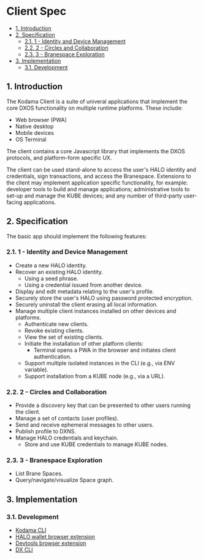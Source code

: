 # Client Spec <!-- omit in toc -->

<!-- @toc -->

- [1. Introduction](#1-introduction)
- [2. Specification](#2-specification)
  - [2.1. 1 - Identity and Device Management](#21-1---identity-and-device-management)
  - [2.2. 2 - Circles and Collaboration](#22-2---circles-and-collaboration)
  - [2.3. 3 - Branespace Exploration](#23-3---branespace-exploration)
- [3. Implementation](#3-implementation)
  - [3.1. Development](#31-development)

## 1. Introduction

The Kodama Client is a suite of univeral applications that implement the core DXOS functionality on multiple runtime platforms.
These include:

*   Web browser (PWA)
*   Native desktop
*   Mobile devices
*   OS Terminal

The client contains a core Javascript library that implements the DXOS protocols, and platform-form specific UX.

The client can be used stand-alone to access the user's HALO identity and credentials, sign transactions, and access the Branespace.
Extensions to the client may implement application specific functionality, for example: developer tools to build and manage applications;
administrative tools to set-up and manage the KUBE devices;
and any number of third-party user-facing applications.

## 2. Specification

The basic app should implement the following features:

### 2.1. 1 - Identity and Device Management

*   Create a new HALO identity.
*   Recover an existing HALO identity.
    *   Using a seed phrase.
    *   Using a credential issued from another device.
*   Display and edit metadata relating to the user's profile.
*   Securely store the user's HALO using password protected encryption.
*   Securely uninstall the client erasing all local information.
*   Manage multiple client instances installed on other devices and platforms.
    *   Authenticate new clients.
    *   Revoke existing clients.
    *   View the set of existing clients.
    *   Initiate the installation of other platform clients:
        *   Terminal opens a PWA in the browser and initiates client authentication.
    *   Support multiple isolated instances in the CLI (e.g., via ENV variable).
    *   Support installation from a KUBE node (e.g., via a URL).

### 2.2. 2 - Circles and Collaboration

*   Provide a discovery key that can be presented to other users running the client.
*   Manage a set of contacts (user profiles).
*   Send and receive ephemeral messages to other users.
*   Publish profile to DXNS.
*   Manage HALO credentials and keychain.
    *   Store and use KUBE credentials to manage KUBE nodes.

### 2.3. 3 - Branespace Exploration

*   List Brane Spaces.
*   Query/navigate/visualize Space graph.

## 3. Implementation

### 3.1. Development

*   [Kodama CLI](https://github.com/dxos/protocols/tree/main/packages/demos/kodama)
*   [HALO wallet browser extension](https://github.com/dxos/protocols/tree/main/packages/wallet/wallet-extension)
*   [Devtools browser extension](https://github.com/dxos/protocols/tree/main/packages/devtools/devtools-extension)
*   [DX CLI](https://github.com/dxos/cli)

